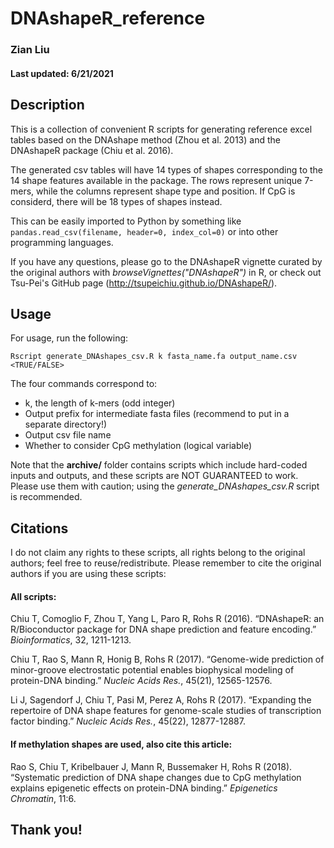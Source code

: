 # DNAshapeR_reference
### Zian Liu
#### Last updated: 6/21/2021

## Description

This is a collection of convenient R scripts for generating reference excel tables based on the DNAshape method (Zhou et al. 2013) and the DNAshapeR package (Chiu et al. 2016). 

The generated csv tables will have 14 types of shapes corresponding to the 14 shape features available in the package. The rows represent unique 7-mers, while the columns represent shape type and position. If CpG is considerd, there will be 18 types of shapes instead.

This can be easily imported to Python by something like ``pandas.read_csv(filename, header=0, index_col=0)`` or into other programming languages.

If you have any questions, please go to the DNAshapeR vignette curated by the original authors with *browseVignettes("DNAshapeR")* in R, or check out Tsu-Pei's GitHub page (http://tsupeichiu.github.io/DNAshapeR/).

## Usage

For usage, run the following:
```
Rscript generate_DNAshapes_csv.R k fasta_name.fa output_name.csv <TRUE/FALSE>
```
The four commands correspond to:
* k, the length of k-mers (odd integer)
* Output prefix for intermediate fasta files (recommend to put in a separate directory!)
* Output csv file name
* Whether to consider CpG methylation (logical variable)

Note that the **archive/** folder contains scripts which include hard-coded inputs and outputs, and these scripts are NOT GUARANTEED to work. Please use them with caution; using the *generate_DNAshapes_csv.R* script is recommended. 


## Citations

I do not claim any rights to these scripts, all rights belong to the original authors; feel free to reuse/redistribute. Please remember to cite the original authors if you are using these scripts:

#### All scripts:

Chiu T, Comoglio F, Zhou T, Yang L, Paro R, Rohs R (2016). “DNAshapeR: an R/Bioconductor package for DNA shape prediction and feature encoding.” *Bioinformatics*, 32, 1211-1213.

Chiu T, Rao S, Mann R, Honig B, Rohs R (2017). “Genome-wide prediction of minor-groove electrostatic potential enables biophysical modeling of protein-DNA binding.” *Nucleic Acids Res.*, 45(21), 12565-12576.

Li J, Sagendorf J, Chiu T, Pasi M, Perez A, Rohs R (2017). “Expanding the repertoire of DNA shape features for genome-scale studies of transcription factor binding.” *Nucleic Acids Res.*, 45(22), 12877-12887.

#### If methylation shapes are used, also cite this article:
Rao S, Chiu T, Kribelbauer J, Mann R, Bussemaker H, Rohs R (2018). “Systematic prediction of DNA shape changes due to CpG methylation explains epigenetic effects on protein-DNA binding.” *Epigenetics Chromatin*, 11:6.


## Thank you!

